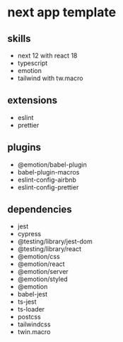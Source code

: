 # next app template

## skills

- next 12 with react 18
- typescript
- emotion
- tailwind with tw.macro

## extensions

- eslint
- prettier

## plugins

- @emotion/babel-plugin
- babel-plugin-macros
- eslint-config-airbnb
- eslint-config-prettier

## dependencies

- jest
- cypress
- @testing/library/jest-dom
- @testing/library/react
- @emotion/css
- @emotion/react
- @emotion/server
- @emotion/styled
- @emotion
- babel-jest
- ts-jest
- ts-loader
- postcss
- tailwindcss
- twin.macro

  